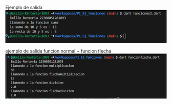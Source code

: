 Ejemplo de salida
![alt text](image.png)

ejemplo de salida funcion normal + funcion flecha 
![alt text](image-1.png)